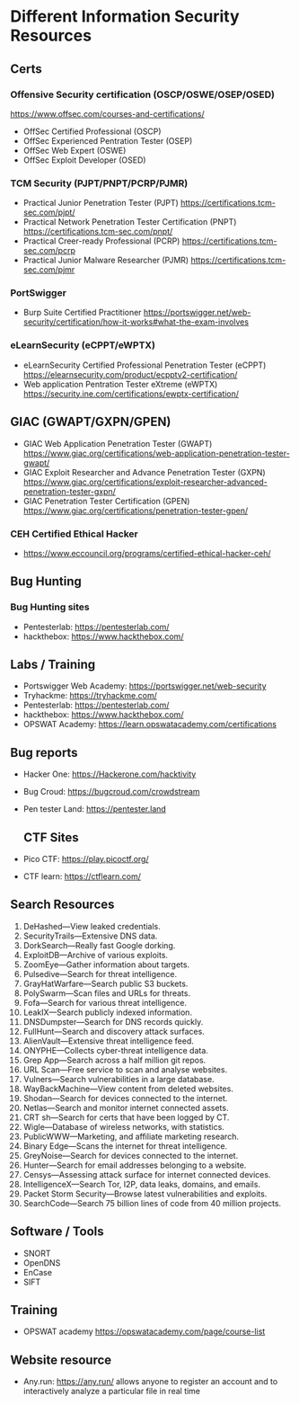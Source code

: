 # Different Information Security Resources 

## Certs

### Offensive Security certification (OSCP/OSWE/OSEP/OSED)  
https://www.offsec.com/courses-and-certifications/
- OffSec Certified Professional (OSCP)
- OffSec Experienced Pentration Tester (OSEP)
- OffSec Web Expert (OSWE)
- OffSec Exploit Developer (OSED)

### TCM Security (PJPT/PNPT/PCRP/PJMR)
- Practical Junior Penetration Tester (PJPT) https://certifications.tcm-sec.com/pjpt/
- Practical Network Penetration Tester Certification (PNPT) https://certifications.tcm-sec.com/pnpt/
- Practical Creer-ready Professional (PCRP) https://certifications.tcm-sec.com/pcrp
- Practical Junior Malware Researcher (PJMR) https://certifications.tcm-sec.com/pjmr

### PortSwigger
- Burp Suite Certified Practitioner https://portswigger.net/web-security/certification/how-it-works#what-the-exam-involves

### eLearnSecurity (eCPPT/eWPTX)
-  eLearnSecurity Certified Professional Penetration Tester (eCPPT) https://elearnsecurity.com/product/ecpptv2-certification/
-  Web application Pentration Tester eXtreme (eWPTX) https://security.ine.com/certifications/ewptx-certification/

## GIAC (GWAPT/GXPN/GPEN)
- GIAC Web Application Penetration Tester (GWAPT) https://www.giac.org/certifications/web-application-penetration-tester-gwapt/
- GIAC Exploit Researcher and Advance Penetration Tester (GXPN) https://www.giac.org/certifications/exploit-researcher-advanced-penetration-tester-gxpn/
- GIAC Penetration Tester Certification (GPEN) https://www.giac.org/certifications/penetration-tester-gpen/

### CEH Certified Ethical Hacker
- https://www.eccouncil.org/programs/certified-ethical-hacker-ceh/


## Bug Hunting 

### Bug Hunting sites

 - Pentesterlab: https://pentesterlab.com/
 - hackthebox: https://www.hackthebox.com/

 ## Labs / Training 
 - Portswigger Web Academy: https://portswigger.net/web-security
 - Tryhackme: https://tryhackme.com/
 - Pentesterlab: https://pentesterlab.com/
 - hackthebox: https://www.hackthebox.com/
 - OPSWAT Academy: https://learn.opswatacademy.com/certifications
 
 ## Bug reports
 
- Hacker One: https://Hackerone.com/hacktivity
- Bug Croud: https://bugcroud.com/crowdstream
- Pen tester Land: https://pentester.land

  ## CTF Sites 
- Pico CTF: https://play.picoctf.org/

- CTF learn: https://ctflearn.com/



## Search Resources 

1. DeHashed—View leaked credentials.
2. SecurityTrails—Extensive DNS data.
3. DorkSearch—Really fast Google dorking.
4. ExploitDB—Archive of various exploits.
5. ZoomEye—Gather information about targets.
6. Pulsedive—Search for threat intelligence.
7. GrayHatWarfare—Search public S3 buckets.
8. PolySwarm—Scan files and URLs for threats.
9. Fofa—Search for various threat intelligence.
10. LeakIX—Search publicly indexed information.
11. DNSDumpster—Search for DNS records quickly.
12. FullHunt—Search and discovery attack surfaces.
13. AlienVault—Extensive threat intelligence feed.
14. ONYPHE—Collects cyber-threat intelligence data.
15. Grep App—Search across a half million git repos.
16. URL Scan—Free service to scan and analyse websites.
17. Vulners—Search vulnerabilities in a large database.
18. WayBackMachine—View content from deleted websites.
19. Shodan—Search for devices connected to the internet.
20. Netlas—Search and monitor internet connected assets.
21. CRT sh—Search for certs that have been logged by CT.
22. Wigle—Database of wireless networks, with statistics.
23. PublicWWW—Marketing, and affiliate marketing research.
24. Binary Edge—Scans the internet for threat intelligence.
25. GreyNoise—Search for devices connected to the internet.
26. Hunter—Search for email addresses belonging to a website.
27. Censys—Assessing attack surface for internet connected devices.
28. IntelligenceX—Search Tor, I2P, data leaks, domains, and emails.
29. Packet Storm Security—Browse latest vulnerabilities and exploits.
30. SearchCode—Search 75 billion lines of code from 40 million projects.
 

## Software / Tools

- SNORT
- OpenDNS
- EnCase
- SIFT

## Training 

- OPSWAT academy https://opswatacademy.com/page/course-list



 ## Website resource
 
 - Any.run: https://any.run/
 allows anyone to register an account and to interactively analyze a particular file in real time
